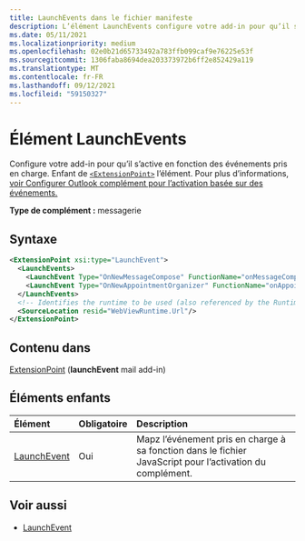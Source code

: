 ```yaml
---
title: LaunchEvents dans le fichier manifeste
description: L’élément LaunchEvents configure votre add-in pour qu’il s’active en fonction des événements pris en charge.
ms.date: 05/11/2021
ms.localizationpriority: medium
ms.openlocfilehash: 02e0b21d65733492a783ffb099caf9e76225e53f
ms.sourcegitcommit: 1306faba8694dea203373972b6ff2e852429a119
ms.translationtype: MT
ms.contentlocale: fr-FR
ms.lasthandoff: 09/12/2021
ms.locfileid: "59150327"
---
```

# <a name="launchevents-element"></a>Élément LaunchEvents

Configure votre add-in pour qu’il s’active en fonction des événements pris en charge. Enfant de [`<ExtensionPoint>`](extensionpoint.md) l’élément. Pour plus d’informations, [voir Configurer Outlook complément pour l’activation basée sur des événements.](../../outlook/autolaunch.md)

**Type de complément :** messagerie

## <a name="syntax"></a>Syntaxe

```XML
<ExtensionPoint xsi:type="LaunchEvent">
  <LaunchEvents>
    <LaunchEvent Type="OnNewMessageCompose" FunctionName="onMessageComposeHandler"/>
    <LaunchEvent Type="OnNewAppointmentOrganizer" FunctionName="onAppointmentComposeHandler"/>
  </LaunchEvents>
  <!-- Identifies the runtime to be used (also referenced by the Runtime element). -->
  <SourceLocation resid="WebViewRuntime.Url"/>
</ExtensionPoint>
```

## <a name="contained-in"></a>Contenu dans

[ExtensionPoint](extensionpoint.md) (**launchEvent** mail add-in)

## <a name="child-elements"></a>Éléments enfants

|  Élément |  Obligatoire  |  Description  |
|:-----|:-----|:-----|
| [LaunchEvent](launchevent.md) | Oui |  Mapz l’événement pris en charge à sa fonction dans le fichier JavaScript pour l’activation du complément. |

## <a name="see-also"></a>Voir aussi

- [LaunchEvent](launchevent.md)
